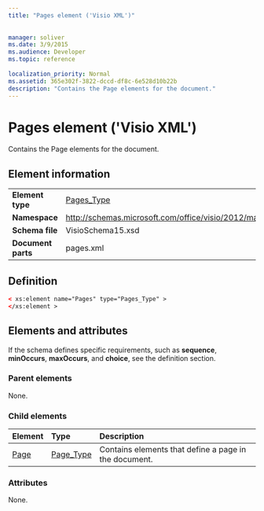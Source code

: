 ```yaml
---
title: "Pages element ('Visio XML')"
 
 
manager: soliver
ms.date: 3/9/2015
ms.audience: Developer
ms.topic: reference
 
localization_priority: Normal
ms.assetid: 365e302f-3822-dccd-df8c-6e528d10b22b
description: "Contains the Page elements for the document."
---
```


# Pages element ('Visio XML')

Contains the Page elements for the document.
  
## Element information

|||
|:-----|:-----|
|**Element type** <br/> |[Pages_Type](pages_type-complextypevisio-xml.md) <br/> |
|**Namespace** <br/> |http://schemas.microsoft.com/office/visio/2012/main  <br/> |
|**Schema file** <br/> |VisioSchema15.xsd  <br/> |
|**Document parts** <br/> |pages.xml  <br/> |
   
## Definition

```XML
< xs:element name="Pages" type="Pages_Type" >
</xs:element >
```

## Elements and attributes

If the schema defines specific requirements, such as **sequence**, **minOccurs**, **maxOccurs**, and **choice**, see the definition section. 
  
### Parent elements

None.
  
### Child elements

|**Element**|**Type**|**Description**|
|:-----|:-----|:-----|
|[Page](page-element-pages_type-complextypevisio-xml.md) <br/> |[Page_Type](page_type-complextypevisio-xml.md) <br/> |Contains elements that define a page in the document.  <br/> |
   
### Attributes

None.
  

